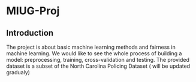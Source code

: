 # MIUG-Proj
## Introduction 
The project is about basic machine learning methods and fairness in machine learning. We
would like to see the whole process of building a model: preprocessing, training, cross-validation and
testing. The provided dataset is a subset of the North Carolina Policing Dataset ( will be updated gradualy)
